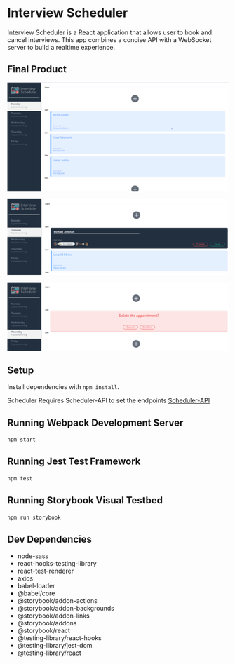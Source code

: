 # Interview Scheduler

Interview Scheduler is a React application that allows user to book and cancel interviews. This app combines a concise API with a WebSocket server to build a realtime experience.

## Final Product

!["This is the Interview Scheduler Homepage."](https://github.com/au-richard/scheduler/blob/master/docs/homepage.png)

!["This is the form for booking an appointment."](https://github.com/au-richard/scheduler/blob/master/docs/appointment-form.png)

!["This is the confirmation for deleting an appointment."](https://github.com/au-richard/scheduler/blob/master/docs/delete-appointment-confirmation.png)

## Setup

Install dependencies with `npm install`.

Scheduler Requires Scheduler-API to set the endpoints
[Scheduler-API](https://github.com/au-richard/scheduler-api)

## Running Webpack Development Server

```sh
npm start
```

## Running Jest Test Framework

```sh
npm test
```

## Running Storybook Visual Testbed

```sh
npm run storybook
```

## Dev Dependencies
- node-sass
- react-hooks-testing-library
- react-test-renderer
- axios
- babel-loader
- @babel/core
- @storybook/addon-actions
- @storybook/addon-backgrounds
- @storybook/addon-links
- @storybook/addons
- @storybook/react
- @testing-library/react-hooks
- @testing-library/jest-dom
- @testing-library/react


